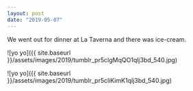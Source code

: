 ```yaml
---
layout: post
date: "2019-05-07"
---
```


We went out for dinner at La Taverna and there was ice-cream.

![yo yo]({{ site.baseurl }}/assets/images/2019/tumblr_pr5clgMqQO1qlj3bd_540.jpg)

![yo yo]({{ site.baseurl }}/assets/images/2019/tumblr_pr5cliKimK1qlj3bd_540.jpg)

